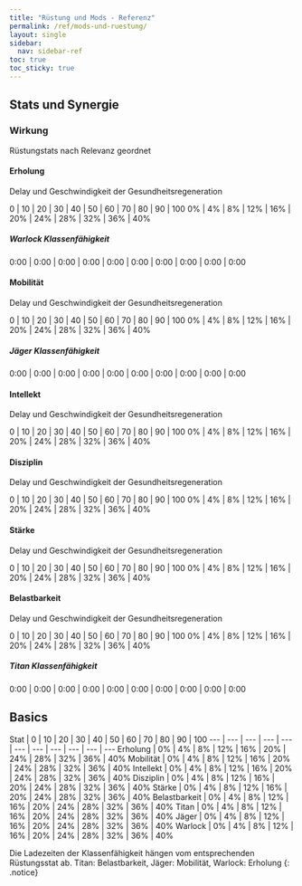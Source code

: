 ```yaml
---
title: "Rüstung und Mods - Referenz"
permalink: /ref/mods-und-ruestung/
layout: single
sidebar:
  nav: sidebar-ref
toc: true
toc_sticky: true
---
```


## Stats und Synergie

### Wirkung

Rüstungstats nach Relevanz geordnet

#### Erholung
Delay und Geschwindigkeit der Gesundheitsregeneration

0 | 10 | 20 | 30 | 40 | 50 | 60 | 70 | 80 | 90 | 100
0% | 4% | 8% | 12% | 16% | 20% | 24% | 28% | 32% | 36% | 40%

##### Warlock Klassenfähigkeit

0:00 | 0:00 | 0:00 | 0:00 | 0:00 | 0:00 | 0:00 | 0:00 | 0:00 | 0:00

#### Mobilität
Delay und Geschwindigkeit der Gesundheitsregeneration

0 | 10 | 20 | 30 | 40 | 50 | 60 | 70 | 80 | 90 | 100
0% | 4% | 8% | 12% | 16% | 20% | 24% | 28% | 32% | 36% | 40%

##### Jäger Klassenfähigkeit

0:00 | 0:00 | 0:00 | 0:00 | 0:00 | 0:00 | 0:00 | 0:00 | 0:00 | 0:00

#### Intellekt
Delay und Geschwindigkeit der Gesundheitsregeneration

0 | 10 | 20 | 30 | 40 | 50 | 60 | 70 | 80 | 90 | 100
0% | 4% | 8% | 12% | 16% | 20% | 24% | 28% | 32% | 36% | 40%

#### Disziplin
Delay und Geschwindigkeit der Gesundheitsregeneration

0 | 10 | 20 | 30 | 40 | 50 | 60 | 70 | 80 | 90 | 100
0% | 4% | 8% | 12% | 16% | 20% | 24% | 28% | 32% | 36% | 40%

#### Stärke
Delay und Geschwindigkeit der Gesundheitsregeneration

0 | 10 | 20 | 30 | 40 | 50 | 60 | 70 | 80 | 90 | 100
0% | 4% | 8% | 12% | 16% | 20% | 24% | 28% | 32% | 36% | 40%


#### Belastbarkeit
Delay und Geschwindigkeit der Gesundheitsregeneration

0 | 10 | 20 | 30 | 40 | 50 | 60 | 70 | 80 | 90 | 100
0% | 4% | 8% | 12% | 16% | 20% | 24% | 28% | 32% | 36% | 40%

##### Titan Klassenfähigkeit

0:00 | 0:00 | 0:00 | 0:00 | 0:00 | 0:00 | 0:00 | 0:00 | 0:00 | 0:00

## Basics

Stat | 0 | 10 | 20 | 30 | 40 | 50 | 60 | 70 | 80 | 90 | 100
--- | --- | --- | --- | --- | --- | --- | --- | --- | --- | ---
Erholung | 0% | 4% | 8% | 12% | 16% | 20% | 24% | 28% | 32% | 36% | 40%
Mobilität | 0% | 4% | 8% | 12% | 16% | 20% | 24% | 28% | 32% | 36% | 40%
Intellekt | 0% | 4% | 8% | 12% | 16% | 20% | 24% | 28% | 32% | 36% | 40%
Disziplin | 0% | 4% | 8% | 12% | 16% | 20% | 24% | 28% | 32% | 36% | 40%
Stärke | 0% | 4% | 8% | 12% | 16% | 20% | 24% | 28% | 32% | 36% | 40%
Belastbarkeit | 0% | 4% | 8% | 12% | 16% | 20% | 24% | 28% | 32% | 36% | 40%
Titan | 0% | 4% | 8% | 12% | 16% | 20% | 24% | 28% | 32% | 36% | 40%
Jäger | 0% | 4% | 8% | 12% | 16% | 20% | 24% | 28% | 32% | 36% | 40%
Warlock | 0% | 4% | 8% | 12% | 16% | 20% | 24% | 28% | 32% | 36% | 40%

Die Ladezeiten der Klassenfähigkeit hängen vom entsprechenden Rüstungsstat ab.
Titan: Belastbarkeit, Jäger: Mobilität, Warlock: Erholung
{: .notice}